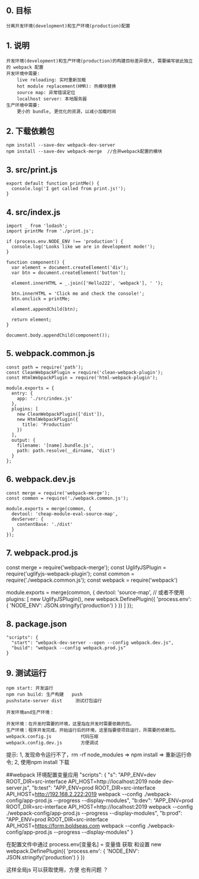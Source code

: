## 0. 目标
    分离开发环境(development)和生产环境(production)配置

## 1. 说明
    开发环境(development)和生产环境(production)的构建目标差异很大, 需要编写彼此独立的 webpack 配置
    开发环境中需要:
        live reloading: 实时重新加载
        hot module replacement(HMR): 热模块替换
        source map: 异常错误定位
        localhost server: 本地服务器
    生产环境中需要:
        更小的 bundle, 更优化的资源，以减小加载时间

## 2. 下载依赖包
    npm install --save-dev webpack-dev-server
    npm install --save-dev webpack-merge  //合并webpack配置的模块
    
## 3. src/print.js
    export default function printMe() {
      console.log('I get called from print.js!');
    }
## 4. src/index.js
    import _ from 'lodash';
    import printMe from './print.js';
    
    if (process.env.NODE_ENV !== 'production') {
      console.log('Looks like we are in development mode!');
    }
    
    function component() {
      var element = document.createElement('div');
      var btn = document.createElement('button');
    
      element.innerHTML = _.join(['Hello222', 'webpack'], ' ');
    
      btn.innerHTML = 'Click me and check the console!';
      btn.onclick = printMe;
    
      element.appendChild(btn);
    
      return element;
    }
    
    document.body.appendChild(component());
## 5. webpack.common.js
    const path = require('path');
    const CleanWebpackPlugin = require('clean-webpack-plugin');
    const HtmlWebpackPlugin = require('html-webpack-plugin');
    
    module.exports = {
      entry: {
        app: './src/index.js'
      },
      plugins: [
        new CleanWebpackPlugin(['dist']),
        new HtmlWebpackPlugin({
          title: 'Production'
        })
      ],
      output: {
        filename: '[name].bundle.js',
        path: path.resolve(__dirname, 'dist')
      }
    };
## 6. webpack.dev.js
    const merge = require('webpack-merge');
    const common = require('./webpack.common.js');

    module.exports = merge(common, {
      devtool: 'cheap-module-eval-source-map',
      devServer: {
        contentBase: './dist'
      }
    });
    
## 7. webpack.prod.js
   const merge = require('webpack-merge');
  const UglifyJSPlugin = require('uglifyjs-webpack-plugin');
  const common = require('./webpack.common.js');
  const webpack = require('webpack')

  module.exports = merge(common, {
    devtool: 'source-map', // 或者不使用
    plugins: [
      new UglifyJSPlugin(),
      new webpack.DefinePlugin({
        'process.env': {
          'NODE_ENV': JSON.stringify('production')
        }
      })
    ]
  });
       
## 8. package.json
    "scripts": {
      "start": "webpack-dev-server --open --config webpack.dev.js",
      "build": "webpack --config webpack.prod.js"
    }
    
## 9. 测试运行
    npm start: 开发运行
    npm run build: 生产构建   push
    pushstate-server dist     测试打包运行

    开发环境and生产环境：

    开发环境：在开发时需要的环境，这里指在开发时需要依赖的包。
    生产环境：程序开发完成，开始运行后的环境，这里指要使项目运行，所需要的依赖包。
    webpack.config.js           代码压缩
    webpack.config.dev.js       方便调试
    
   提示:   1, 发现命令运行不了，rm -rf node_modules =>  npm install  => 重新运行命令;
         2, 使用npm install 下载

##webpack 环境配置变量应用
   "scripts": {
    "s": "APP_ENV=dev ROOT_DIR=src-interface API_HOST=http://localhost:2019 node dev-server.js",
    "b:test": "APP_ENV=prod ROOT_DIR=src-interface API_HOST=http://192.168.2.222:2019 webpack --config ./webpack-config/app-prod.js --progress --display-modules",
    "b:dev": "APP_ENV=prod ROOT_DIR=src-interface API_HOST=http://localhost:2019 webpack --config ./webpack-config/app-prod.js --progress --display-modules",
    "b:prod": "APP_ENV=prod ROOT_DIR=src-interface API_HOST=https://form.boldseas.com webpack --config ./webpack-config/app-prod.js --progress --display-modules"
  }

  在配置文件中通过 process.env[变量名] = 变量值  获取 和设置
   new webpack.DefinePlugin({
      'process.env': {
        'NODE_ENV': JSON.stringify('production')
      }
   })

   这样全局js 可以获取使用，方便 也有问题 ？